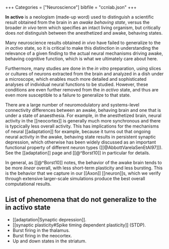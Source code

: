 +++
Categories = ["Neuroscience"]
bibfile = "ccnlab.json"
+++

**In activo** is a neologism (made-up word) used to distinguish a scientific result obtained from the brain in an _awake behaving state_, versus the broader _in vivo_ term which specifies an intact living organism, but critically does _not_ distinguish between the anesthetized and awake, behaving states.

Many neuroscience results obtained _in vivo_ have failed to generalize to the _in activo_ state, so it is critical to make this distinction in understanding the relevance of a given finding to the actual neural mechanisms driving awake, behaving cognitive function, which is what we ultimately care about here.

Furthermore, many studies are done in the _in vitro_ preparation, using slices or cultures of neurons extracted from the brain and analyzed in a dish under a microscope, which enables much more detailed and sophisticated analyses of individual neural functions to be studied. However, these conditions are even further removed from the _in activo_ state, and thus are even more susceptible to a failure to generalize to that state.

There are a large number of neuromodulatory and systems-level connectivity differences between an awake, behaving brain and one that is under a state of anaesthesia. For example, in the anesthetized brain, neural activity in the [[neocortex]] is generally much more synchronous and there is typcically less overall activity. This has implications for the mechanisms of neural [[adaptation]] for example, because it turns out that ongoing neural activity in the awake, behaving state results in persistent synaptic depression, which otherwise has been widely discussed as an important functional property of different neuron types ([[@AbbottVarelaSenEtAl97]]). See the [[adaptation]] page and [[@^Borst10]] in particular for details.

In general, as [[@^Borst10]] notes, the behavior of the awake brain tends to be more _linear_ overall, with less short-term plasticity and less bursting. This is the behavior that we capture in our [[Axon]] [[neuron]]s, which we verify through extensive larger-scale simulations produce the best overall computational results.

## List of phenomena that do not generalize to the in activo state

* [[adaptation|Synaptic depression]].
* [[synaptic plasticity#Spike timing dependent plasticity]] (STDP).
* Burst firing in the thalamus.
* Burst firing in the neocortex.
* Up and down states in the striatum.


